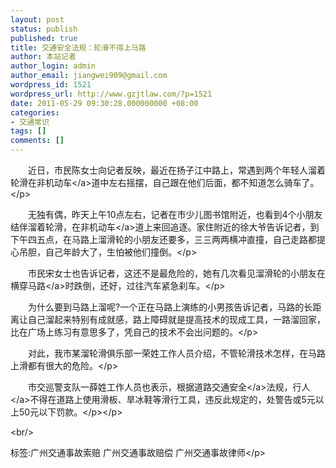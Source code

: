 ```yaml
---
layout: post
status: publish
published: true
title: 交通安全法规：轮滑不得上马路
author: 本站记者
author_login: admin
author_email: jiangwei909@gmail.com
wordpress_id: 1521
wordpress_url: http://www.gzjtlaw.com/?p=1521
date: 2011-05-29 09:30:28.000000000 +08:00
categories:
- 交通常识
tags: []
comments: []
---
```

<p><p>　　近日，市民陈女士向记者反映，最近在扬子江中路上，常遇到两个年轻人溜着轮滑在非<a>机动车<&#47;a>道中左右摇摆，自己跟在他们后面，都不知道怎么骑车了。<&#47;p><p>　　无独有偶，昨天上午10点左右，记者在市少儿图书馆附近，也看到4个小朋友结伴溜着轮滑，在<a>非机动车<&#47;a>道上来回追逐。家住附近的徐大爷告诉记者，到下午四五点，在马路上溜滑轮的小朋友还要多，三三两两横冲直撞，自己走路都提心吊胆，自己年龄大了，生怕被他们撞倒。<&#47;p><p>　　市民宋女士也告诉记者，这还不是最危险的，她有几次看见溜滑轮的小朋友在<a>横穿马路<&#47;a>时跌倒，还好，过往汽车紧急刹车。<&#47;p><p>　　为什么要到马路上溜呢?一个正在马路上演练的小男孩告诉记者，马路的长距离让自己溜起来特别有成就感，路上障碍就是提高技术的现成工具，一路溜回家，比在广场上练习有意思多了，凭自己的技术不会出问题的。<&#47;p><p>　　对此，我市某溜轮滑俱乐部一荣姓工作人员介绍，不管轮滑技术怎样，在马路上滑都有很大的危险。<&#47;p><p>　　市交巡警支队一薛姓工作人员也表示，根据<a>道路交通安全<&#47;a>法规，<a>行人<&#47;a>不得在道路上使用滑板、旱冰鞋等滑行工具，违反此规定的，处警告或5元以上50元以下罚款。<&#47;p><&#47;p><br&#47;><p>标签:广州交通事故索赔 广州交通事故赔偿 广州交通事故律师<&#47;p>
